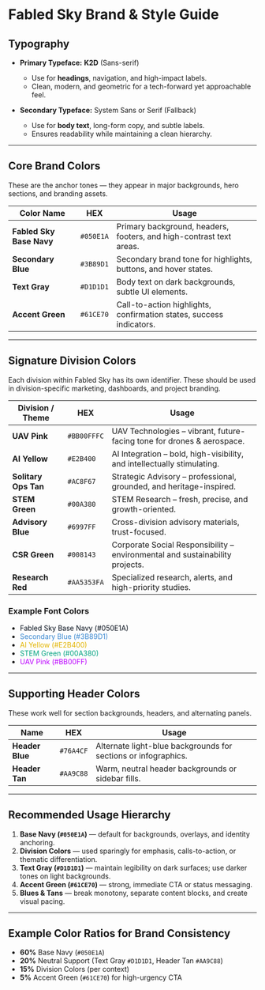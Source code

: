 # **Fabled Sky Brand & Style Guide**

## **Typography**

* **Primary Typeface:** **K2D** (Sans-serif)

  * Use for **headings**, navigation, and high-impact labels.
  * Clean, modern, and geometric for a tech-forward yet approachable feel.
* **Secondary Typeface:** System Sans or Serif (Fallback)

  * Use for **body text**, long-form copy, and subtle labels.
  * Ensures readability while maintaining a clean hierarchy.

---

## **Core Brand Colors**

These are the anchor tones — they appear in major backgrounds, hero sections, and branding assets.

| Color Name               | HEX       | Usage                                                               |
| ------------------------ | --------- | ------------------------------------------------------------------- |
| **Fabled Sky Base Navy** | `#050E1A` | Primary background, headers, footers, and high-contrast text areas. |
| **Secondary Blue**       | `#3B89D1` | Secondary brand tone for highlights, buttons, and hover states.     |
| **Text Gray**            | `#D1D1D1` | Body text on dark backgrounds, subtle UI elements.                  |
| **Accent Green**         | `#61CE70` | Call-to-action highlights, confirmation states, success indicators. |

---

## **Signature Division Colors**

Each division within Fabled Sky has its own identifier. These should be used in division-specific marketing, dashboards, and project branding.

| Division / Theme     | HEX         | Usage                                                                        |
| -------------------- | ----------- | ---------------------------------------------------------------------------- |
| **UAV Pink**         | `#BB00FFFC` | UAV Technologies – vibrant, future-facing tone for drones & aerospace.       |
| **AI Yellow**        | `#E2B400`   | AI Integration – bold, high-visibility, and intellectually stimulating.      |
| **Solitary Ops Tan** | `#AC8F67`   | Strategic Advisory – professional, grounded, and heritage-inspired.          |
| **STEM Green**       | `#00A380`   | STEM Research – fresh, precise, and growth-oriented.                         |
| **Advisory Blue**    | `#6997FF`   | Cross-division advisory materials, trust-focused.                            |
| **CSR Green**        | `#008143`   | Corporate Social Responsibility – environmental and sustainability projects. |
| **Research Red**     | `#AA5353FA` | Specialized research, alerts, and high-priority studies.                     |

### Example Font Colors

- <span style="color:#050E1A;">Fabled Sky Base Navy (#050E1A)</span>
- <span style="color:#3B89D1;">Secondary Blue (#3B89D1)</span>
- <span style="color:#E2B400;">AI Yellow (#E2B400)</span>
- <span style="color:#00A380;">STEM Green (#00A380)</span>
- <span style="color:#BB00FF;">UAV Pink (#BB00FF)</span>

---

## **Supporting Header Colors**

These work well for section backgrounds, headers, and alternating panels.

| Name            | HEX       | Usage                                                          |
| --------------- | --------- | -------------------------------------------------------------- |
| **Header Blue** | `#76A4CF` | Alternate light-blue backgrounds for sections or infographics. |
| **Header Tan**  | `#AA9C88` | Warm, neutral header backgrounds or sidebar fills.             |

---

## **Recommended Usage Hierarchy**

1. **Base Navy (`#050E1A`)** — default for backgrounds, overlays, and identity anchoring.
2. **Division Colors** — used sparingly for emphasis, calls-to-action, or thematic differentiation.
3. **Text Gray (`#D1D1D1`)** — maintain legibility on dark surfaces; use darker tones on light backgrounds.
4. **Accent Green (`#61CE70`)** — strong, immediate CTA or status messaging.
5. **Blues & Tans** — break monotony, separate content blocks, and create visual pacing.

---

## **Example Color Ratios for Brand Consistency**

* **60%** Base Navy (`#050E1A`)
* **20%** Neutral Support (Text Gray `#D1D1D1`, Header Tan `#AA9C88`)
* **15%** Division Colors (per context)
* **5%** Accent Green (`#61CE70`) for high-urgency CTA
